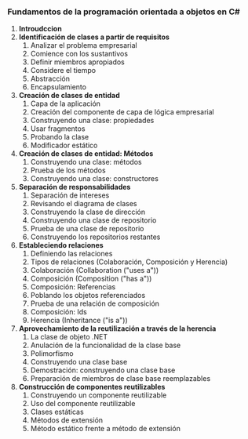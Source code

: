 ### Fundamentos de la programación orientada a objetos en C#

1. **Introudccion**
2. **Identificación de clases a partir de requisitos**
    1. Analizar el problema empresarial
    2. Comience con los sustantivos
    3. Definir miembros apropiados
    4. Considere el tiempo
    5. Abstracción
    6. Encapsulamiento
3. **Creación de clases de entidad**
    1. Capa de la aplicación
    2. Creación del componente de capa de lógica empresarial
    3. Construyendo una clase: propiedades
    4. Usar fragmentos
    5. Probando la clase
    6. Modificador estático
4. **Creación de clases de entidad: Métodos**
    1. Construyendo una clase: métodos
    2. Prueba de los métodos
    3. Construyendo una clase: constructores
5. **Separación de responsabilidades**
    1. Separación de intereses
    2. Revisando el diagrama de clases
    3. Construyendo la clase de dirección
    4. Construyendo una clase de repositorio
    5. Prueba de una clase de repositorio
    6. Construyendo los repositorios restantes
6. **Estableciendo relaciones**
    1. Definiendo las relaciones
    2. Tipos de relaciones (Colaboración, Composición y Herencia)
    3. Colaboración (Collaboration ("uses a"))
    4. Composición (Composition ("has a"))
    5. Composición: Referencias
    6. Poblando los objetos referenciados
    7. Prueba de una relación de composición
    8. Composición: Ids
    9. Herencia (Inheritance ("is a"))
7. **Aprovechamiento de la reutilización a través de la herencia**
    1. La clase de objeto .NET
    2. Anulación de la funcionalidad de la clase base
    3. Polimorfismo
    4. Construyendo una clase base
    5. Demostración: construyendo una clase base
    6. Preparación de miembros de clase base reemplazables
8.  **Construcción de componentes reutilizables**
    1. Construyendo un componente reutilizable
    2. Uso del componente reutilizable
    3. Clases estáticas
    4. Métodos de extensión
    5. Método estático frente a método de extensión